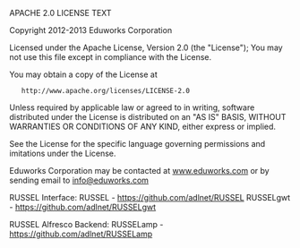 APACHE 2.0 LICENSE TEXT

Copyright 2012-2013 Eduworks Corporation

Licensed under the Apache License, Version 2.0 (the "License"); 
You may not use this file except in compliance with the License.

You may obtain a copy of the License at

       http://www.apache.org/licenses/LICENSE-2.0

Unless required by applicable law or agreed to in writing, software distributed under the License 
is distributed on an "AS IS" BASIS, WITHOUT WARRANTIES OR CONDITIONS OF ANY KIND, either express or implied.

See the License for the specific language governing permissions and imitations under the License.

Eduworks Corporation may be contacted at www.eduworks.com or by sending email to info@eduworks.com

RUSSEL Interface:
RUSSEL - https://github.com/adlnet/RUSSEL
RUSSELgwt - https://github.com/adlnet/RUSSELgwt

RUSSEL Alfresco Backend:
RUSSELamp - https://github.com/adlnet/RUSSELamp

